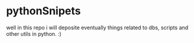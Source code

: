 # pythonSnipets
well in this repo i will deposite eventually things related to dbs, scripts and other utils in python. :) 
